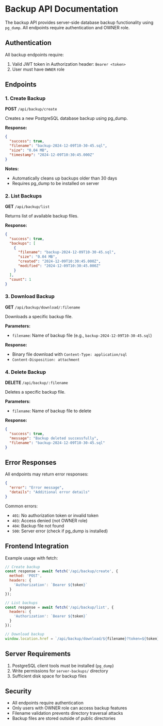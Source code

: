 # Backup API Documentation

The backup API provides server-side database backup functionality using `pg_dump`. All endpoints require authentication and OWNER role.

## Authentication

All backup endpoints require:
1. Valid JWT token in Authorization header: `Bearer <token>`
2. User must have `OWNER` role

## Endpoints

### 1. Create Backup
**POST** `/api/backup/create`

Creates a new PostgreSQL database backup using pg_dump.

**Response:**
```json
{
  "success": true,
  "filename": "backup-2024-12-09T10-30-45.sql",
  "size": "0.04 MB",
  "timestamp": "2024-12-09T10:30:45.000Z"
}
```

**Notes:**
- Automatically cleans up backups older than 30 days
- Requires pg_dump to be installed on server

### 2. List Backups
**GET** `/api/backup/list`

Returns list of available backup files.

**Response:**
```json
{
  "success": true,
  "backups": [
    {
      "filename": "backup-2024-12-09T10-30-45.sql",
      "size": "0.04 MB",
      "created": "2024-12-09T10:30:45.000Z",
      "modified": "2024-12-09T10:30:45.000Z"
    }
  ],
  "count": 1
}
```

### 3. Download Backup
**GET** `/api/backup/download/:filename`

Downloads a specific backup file.

**Parameters:**
- `filename`: Name of backup file (e.g., `backup-2024-12-09T10-30-45.sql`)

**Response:**
- Binary file download with `Content-Type: application/sql`
- `Content-Disposition: attachment`

### 4. Delete Backup
**DELETE** `/api/backup/:filename`

Deletes a specific backup file.

**Parameters:**
- `filename`: Name of backup file to delete

**Response:**
```json
{
  "success": true,
  "message": "Backup deleted successfully",
  "filename": "backup-2024-12-09T10-30-45.sql"
}
```

## Error Responses

All endpoints may return error responses:

```json
{
  "error": "Error message",
  "details": "Additional error details"
}
```

Common errors:
- `401`: No authorization token or invalid token
- `403`: Access denied (not OWNER role)
- `404`: Backup file not found
- `500`: Server error (check if pg_dump is installed)

## Frontend Integration

Example usage with fetch:

```javascript
// Create backup
const response = await fetch('/api/backup/create', {
  method: 'POST',
  headers: {
    'Authorization': `Bearer ${token}`
  }
});

// List backups
const response = await fetch('/api/backup/list', {
  headers: {
    'Authorization': `Bearer ${token}`
  }
});

// Download backup
window.location.href = `/api/backup/download/${filename}?token=${token}`;
```

## Server Requirements

1. PostgreSQL client tools must be installed (`pg_dump`)
2. Write permissions for `server-backups/` directory
3. Sufficient disk space for backup files

## Security

- All endpoints require authentication
- Only users with OWNER role can access backup features
- Filename validation prevents directory traversal attacks
- Backup files are stored outside of public directories
